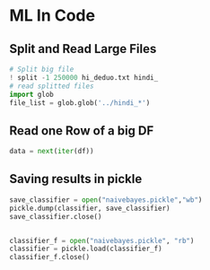 # ML In Code

## Split and Read Large Files

```py
# Split big file
! split -1 250000 hi_deduo.txt hindi_
# read splitted files
import glob
file_list = glob.glob('../hindi_*')
```

## Read one Row of a big DF

```py
data = next(iter(df))
```

## Saving results in pickle

```py
save_classifier = open("naivebayes.pickle","wb")
pickle.dump(classifier, save_classifier)
save_classifier.close()


classifier_f = open("naivebayes.pickle", "rb")
classifier = pickle.load(classifier_f)
classifier_f.close()
```
